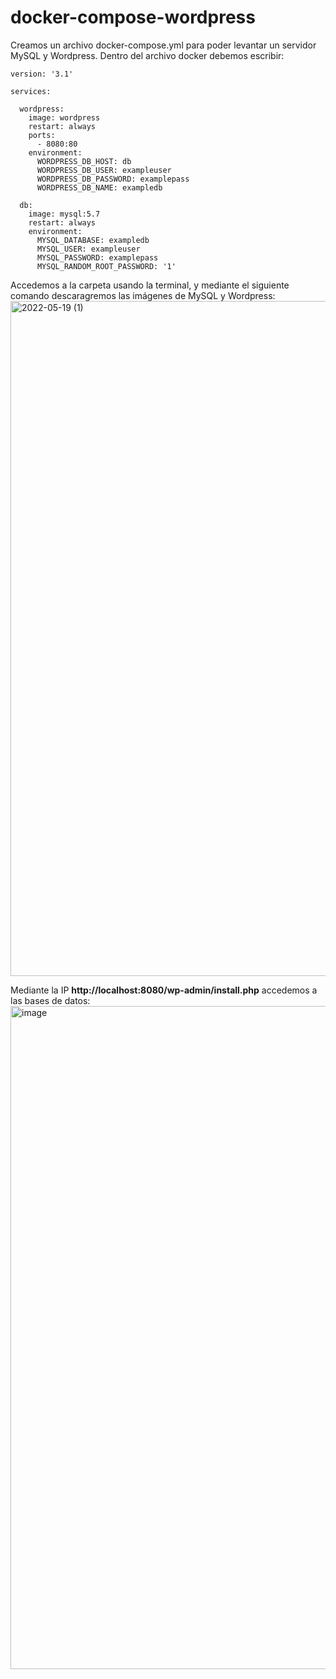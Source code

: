 # docker-compose-wordpress

Creamos un archivo docker-compose.yml para poder levantar un servidor MySQL y Wordpress. Dentro del archivo docker debemos escribir:
```
version: '3.1'

services:

  wordpress:
    image: wordpress
    restart: always
    ports:
      - 8080:80
    environment:
      WORDPRESS_DB_HOST: db
      WORDPRESS_DB_USER: exampleuser
      WORDPRESS_DB_PASSWORD: examplepass
      WORDPRESS_DB_NAME: exampledb

  db:
    image: mysql:5.7
    restart: always
    environment:
      MYSQL_DATABASE: exampledb
      MYSQL_USER: exampleuser
      MYSQL_PASSWORD: examplepass
      MYSQL_RANDOM_ROOT_PASSWORD: '1'
```

Accedemos a la carpeta usando la terminal, y mediante el siguiente comando descaragremos las imágenes de MySQL y Wordpress:
<img width="1080" alt="2022-05-19 (1)" src="https://user-images.githubusercontent.com/91556453/169323403-ee5b6afc-cd6b-4231-be35-6a3e02f87016.png">

Mediante la IP **http://localhost:8080/wp-admin/install.php** accedemos a las bases de datos:
<img width="1061" alt="image" src="https://user-images.githubusercontent.com/91556453/169324058-9e8d4c65-aff7-4f0f-b7ed-11ce28122441.png">
